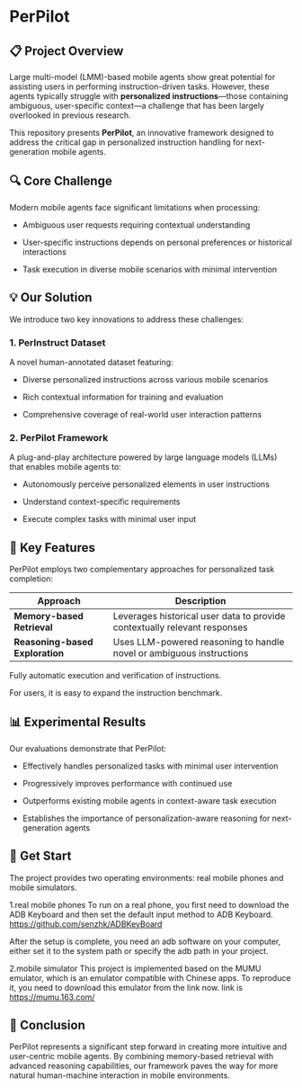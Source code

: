 # PerPilot

## 📋 Project Overview

Large multi-model (LMM)-based mobile agents show great potential for assisting users in performing instruction-driven tasks. However, these agents typically struggle with **personalized instructions**—those containing ambiguous, user-specific context—a challenge that has been largely overlooked in previous research.

This repository presents **PerPilot**, an innovative framework designed to address the critical gap in personalized instruction handling for next-generation mobile agents.

## 🔍 Core Challenge

Modern mobile agents face significant limitations when processing:

* Ambiguous user requests requiring contextual understanding

* User-specific instructions depends on personal preferences or historical interactions

* Task execution in diverse mobile scenarios with minimal intervention

## 💡 Our Solution

We introduce two key innovations to address these challenges:

### 1. PerInstruct Dataset

A novel human-annotated dataset featuring:

* Diverse personalized instructions across various mobile scenarios

* Rich contextual information for training and evaluation

* Comprehensive coverage of real-world user interaction patterns

### 2. PerPilot Framework

A plug-and-play architecture powered by large language models (LLMs) that enables mobile agents to:

* Autonomously perceive personalized elements in user instructions

* Understand context-specific requirements

* Execute complex tasks with minimal user input

## 🚀 Key Features

PerPilot employs two complementary approaches for personalized task completion:

| Approach                        | Description                                                               |
| ------------------------------- | ------------------------------------------------------------------------- |
| **Memory-based Retrieval**      | Leverages historical user data to provide contextually relevant responses |
| **Reasoning-based Exploration** | Uses LLM-powered reasoning to handle novel or ambiguous instructions      |

Fully automatic execution and verification of instructions.

For users, it is easy to expand the instruction benchmark.

## 📊 Experimental Results

Our evaluations demonstrate that PerPilot:

* Effectively handles personalized tasks with minimal user intervention

* Progressively improves performance with continued use

* Outperforms existing mobile agents in context-aware task execution

* Establishes the importance of personalization-aware reasoning for next-generation agents

## 📱 Get Start
The project provides two operating environments: real mobile phones and mobile simulators.

1.real mobile phones
To run on a real phone, you first need to download the ADB Keyboard and then set the default input method to ADB Keyboard.
https://github.com/senzhk/ADBKeyBoard

After the setup is complete, you need an adb software on your computer, either set it to the system path or specify the adb path in your project.





2.mobile simulator
This project is implemented based on the MUMU emulator, which is an emulator compatible with Chinese apps.
To reproduce it, you need to download this emulator from the link now.
link is https://mumu.163.com/










## 📝 Conclusion

PerPilot represents a significant step forward in creating more intuitive and user-centric mobile agents. By combining memory-based retrieval with advanced reasoning capabilities, our framework paves the way for more natural human-machine interaction in mobile environments.



